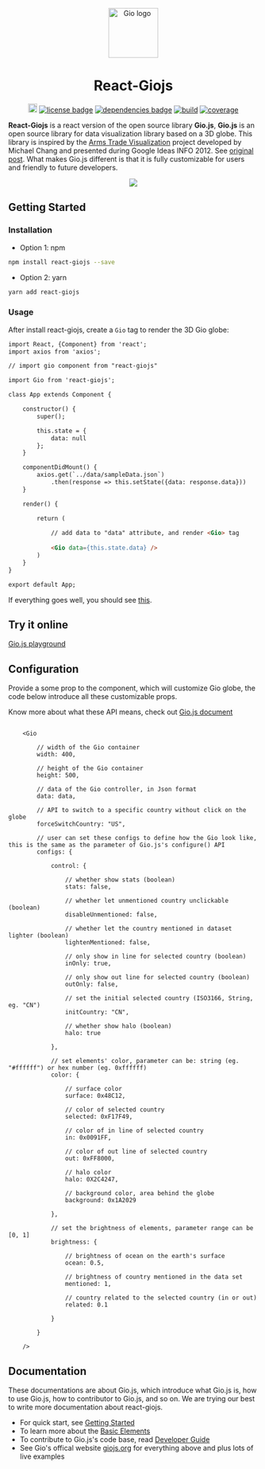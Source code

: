
<p align="center"><a href="https://giojs.org" target="_blank"><img width="100" src="https://rawgit.com/syt123450/Gio.js/master/assets/readme/logo.png" alt="Gio logo"></a></p>

<h1 align="center">React-Giojs</h1>

<p align="center">
  <a href="https://www.npmjs.com/package/giojs"><img src="https://img.shields.io/npm/v/giojs.svg" alt="npm version" height="18"></a>
  <a href="https://github.com/syt123450/Gio.js/blob/master/LICENSE"><img src="https://img.shields.io/badge/license-Apache--2.0-green.svg" alt="license badge"></a>
  <a href="https://github.com/mrdoob/three.js/"><img src="https://img.shields.io/badge/dependencies-Three.js-brightgreen.svg" alt="dependencies badge"></a>
  <a href="https://travis-ci.org/syt123450/Gio.js"><img src="https://travis-ci.org/syt123450/Gio.js.svg" alt="build"></a>
  <a href="https://coveralls.io/github/syt123450/Gio.js?branch=master"><img src="https://coveralls.io/repos/github/syt123450/Gio.js/badge.svg" alt="coverage"></a>
</p>

**React-Giojs** is a react version of the open source library **Gio.js**, **Gio.js** is an open source library for data visualization library based on a 3D globe. This library is inspired by the [Arms Trade Visualization](http://armsglobe.chromeexperiments.com/) project developed by Michael Chang and presented during Google Ideas INFO 2012. See [original post](http://mflux.tumblr.com/post/28367579774/armstradeviz). What makes Gio.js different is that it is fully customizable for users and friendly to future developers.



<!-- [START screenshot] -->
<p align="center">
  <a href=""><img src="https://github.com/syt123450/giojs/blob/master/assets/readme/Gio.gif"/></a>
</p>
<!-- [END screenshot] -->

<!-- [START getstarted] -->
## Getting Started

### Installation

- Option 1: npm
```bash
npm install react-giojs --save
```
- Option 2: yarn
```bash
yarn add react-giojs
```
### Usage

After install react-giojs, create a `Gio` tag to render the 3D Gio globe:

```html
import React, {Component} from 'react';
import axios from 'axios';

// import gio component from "react-giojs"

import Gio from 'react-giojs';

class App extends Component {

    constructor() {
        super();

        this.state = {
            data: null
        };
    }

    componentDidMount() {
        axios.get(`../data/sampleData.json`)
            .then(response => this.setState({data: response.data}))
    }

    render() {

        return (
        
            // add data to "data" attribute, and render <Gio> tag
        
            <Gio data={this.state.data} />
        )
    }
}

export default App;

```

If everything goes well, you should see [this](http://giojs.org/examples/00_hello_world(simplest).html).

## Try it online

[Gio.js playground](http://giojs.org/html/playground.html)

<!-- [END getstarted] -->

## Configuration

Provide a some prop to the <Gio> component, which will customize Gio globe, the code below introduce all these customizable props.

Know more about what these API means, check out [Gio.js document](http://giojs.org/html/docs/index.html)

```

    <Gio

        // width of the Gio container
        width: 400,

        // height of the Gio container
        height: 500,

        // data of the Gio controller, in Json format
        data: data,

        // API to switch to a specific country without click on the globe
        forceSwitchCountry: "US",

        // user can set these configs to define how the Gio look like, this is the same as the parameter of Gio.js's configure() API
        configs: {

            control: {

                // whether show stats (boolean)
                stats: false,

                // whether let unmentioned country unclickable (boolean)
                disableUnmentioned: false,

                // whether let the country mentioned in dataset lighter (boolean)
                lightenMentioned: false,

                // only show in line for selected country (boolean)
                inOnly: true,

                // only show out line for selected country (boolean)
                outOnly: false,

                // set the initial selected country (ISO3166, String, eg. "CN")
                initCountry: "CN",

                // whether show halo (boolean)
                halo: true

            },

            // set elements' color, parameter can be: string (eg. "#ffffff") or hex number (eg. 0xffffff)
            color: {

                // surface color
                surface: 0x48C12,

                // color of selected country
                selected: 0xF17F49,

                // color of in line of selected country
                in: 0x0091FF,

                // color of out line of selected country
                out: 0xFF8000,

                // halo color
                halo: 0X2C4247,

                // background color, area behind the globe
                background: 0x1A2029

            },

            // set the brightness of elements, parameter range can be [0, 1]
            brightness: {

                // brightness of ocean on the earth's surface
                ocean: 0.5,

                // brightness of country mentioned in the data set
                mentioned: 1,

                // country related to the selected country (in or out)
                related: 0.1

            }

        }

    />

```

<!-- [START documentation] -->
## Documentation

These documentations are about Gio.js, which introduce what Gio.js is, how to use Gio.js, how to contributor to Gio.js, and so on. We are trying our best to write more documentation about react-giojs.

- For quick start, see [Getting Started](https://github.com/syt123450/Gio.js/blob/master/docs/Getting%20Started.md)
- To learn more about the [Basic Elements](https://github.com/syt123450/Gio.js/blob/master/docs/Basic%20Elements.md)
- To contribute to Gio.js's code base, read [Developer Guide](https://github.com/syt123450/Gio.js/blob/master/docs/Developer%20Guide.md)
- See Gio's offical website [giojs.org](http://giojs.org) for everything above and plus lots of live examples

<!-- [END documentation] -->


[screenshot-url]: http://via.placeholder.com/400x300
[npm-badge]: https://img.shields.io/badge/npm-v0.0.5-orange.svg
[npm-badge-url]: https://www.npmjs.com/package/giojs
[license-badge]: https://img.shields.io/badge/license-MIT-brightgreen.svg
[license-badge-url]: https://github.com/syt123450/Gio.js/blob/master/LICENSE
[dependencies-badge]: https://img.shields.io/badge/dependencies-Three.js-brightgreen.svg
[dependencies-badge-url]: https://github.com/mrdoob/three.js/
